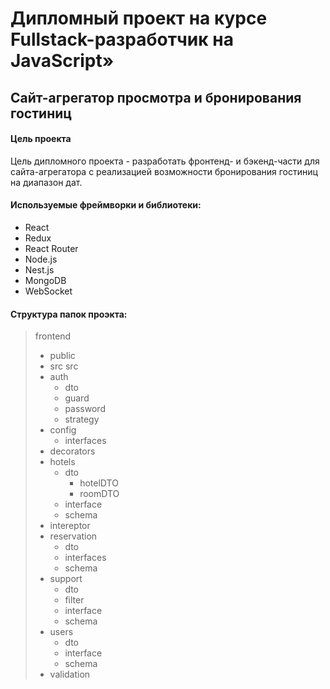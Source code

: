 # Дипломный проект на курсе Fullstack-разработчик на JavaScript»

## Cайт-агрегатор просмотра и бронирования гостиниц ##

#### Цель проекта #

Цель дипломного проекта - разработать фронтенд- и бэкенд-части для сайта-агрегатора с реализацией возможности бронирования гостиниц на диапазон дат.


#### Используемые фреймворки и библиотеки: #

* React
* Redux
* React Router
* Node.js
* Nest.js
* MongoDB
* WebSocket

#### Структура папок проэкта: #

> frontend
>    - public
>    - src
> src
>    - auth
>       - dto
>       - guard
>       - password
>       - strategy
>    - config
>       - interfaces
>    - decorators
>    - hotels
>       - dto
>          - hotelDTO
>          - roomDTO
>       - interface
>       - schema
>    - intereptor
>    - reservation
>       - dto
>       - interfaces
>       - schema
>    - support
>       - dto
>       - filter
>       - interface
>       - schema
>    - users
>       - dto
>       - interface
>       - schema
>    - validation


